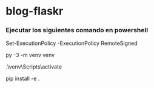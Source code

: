 # blog-flaskr

### Ejecutar los siguientes comando en powershell

Set-ExecutionPolicy -ExecutionPolicy RemoteSigned

py -3 -m venv venv

.\venv\Scripts\activate

pip install -e .
